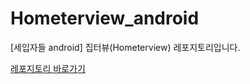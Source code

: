 # Hometerview_android
[세입자들 android] 집터뷰(Hometerview) 레포지토리입니다.

[레포지토리 바로가기](https://github.com/hometerview/Android)
